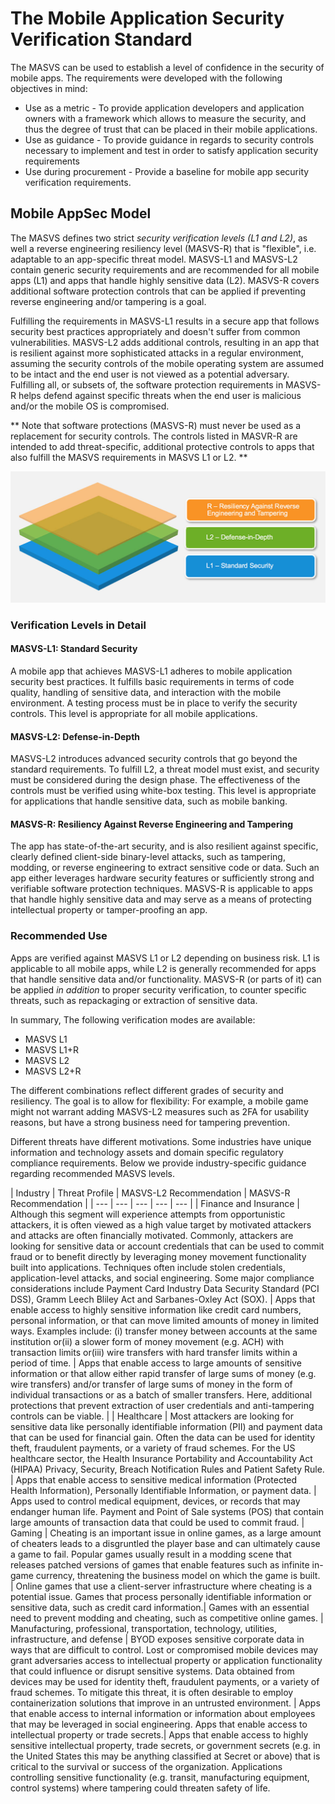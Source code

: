 # The Mobile Application Security Verification Standard

The MASVS can be used to establish a level of confidence in the security of mobile apps. The requirements were developed with the following objectives in mind:

* Use as a metric - To provide application developers and application owners with a framework which allows to measure the security, and thus the degree of trust that can be placed in their mobile applications.
* Use as guidance - To provide guidance in regards to security controls necessary to implement and test in order to satisfy application security requirements
* Use during procurement - Provide a baseline for mobile app security verification requirements.

## Mobile AppSec Model

The MASVS defines two strict *security verification levels (L1 and L2)*, as well a reverse engineering resiliency level (MASVS-R) that is "flexible", i.e. adaptable to an app-specific threat model. MASVS-L1 and MASVS-L2 contain generic security requirements and are recommended for all mobile apps (L1) and apps that handle highly sensitive data (L2). MASVS-R covers additional software protection controls that can be applied if preventing reverse engineering and/or tampering is a goal.

Fulfilling the requirements in MASVS-L1 results in a secure app that follows security best practices appropriately and doesn't suffer from common vulnerabilities. MASVS-L2 adds additional controls, resulting in an app that is resilient against more sophisticated attacks in a regular environment, assuming the security controls of the mobile operating system are assumed to be intact and the end user is not viewed as a potential adversary. Fulfilling all, or subsets of, the software protection requirements in MASVS-R helps defend against specific threats when the end user is malicious and/or the mobile OS is compromised.

** Note that software protections (MASVS-R) must never be used as a replacement for security controls. The controls listed in MASVR-R are intended to add threat-specific, additional protective controls to apps that also fulfill the MASVS requirements in MASVS L1 or L2. **

![Verification Levels](images/masvs-levels-new.jpg)

### Verification Levels in Detail

#### MASVS-L1: Standard Security

A mobile app that achieves MASVS-L1 adheres to mobile application security best practices. It fulfills basic requirements in terms of code quality, handling of sensitive data, and interaction with the mobile environment. A testing process must be in place to verify the security controls. This level is appropriate for all mobile applications.

#### MASVS-L2: Defense-in-Depth

MASVS-L2 introduces advanced security controls that go beyond the standard requirements. To fulfill L2, a threat model must exist, and security must be considered during the design phase. The effectiveness of the controls must be verified using white-box testing. This level is appropriate for applications that handle sensitive data, such as mobile banking.

#### MASVS-R: Resiliency Against Reverse Engineering and Tampering

The app has state-of-the-art security, and is also resilient against specific, clearly defined client-side binary-level attacks, such as tampering, modding, or reverse engineering to extract sensitive code or data. Such an app either leverages hardware security features or sufficiently strong and verifiable software protection techniques. MASVS-R is applicable to apps that handle highly sensitive data and may serve as a means of protecting intellectual property or tamper-proofing an app.

### Recommended Use

Apps are verified against MASVS L1 or L2 depending on business risk. L1 is applicable to all mobile apps, while L2 is generally recommended for apps that handle sensitive data and/or functionality. MASVS-R (or parts of it) can be applied *in addition* to proper security verification, to counter specific threats, such as repackaging or extraction of sensitive data.

In summary, The following verification modes are available:

- MASVS L1
- MASVS L1+R
- MASVS L2
- MASVS L2+R

The different combinations reflect different grades of security and resiliency. The goal is to allow for flexibility: For example, a mobile game might not warrant adding MASVS-L2 measures such as 2FA for usability reasons, but have a strong business need for tampering prevention.

Different threats have different motivations. Some industries have unique information and technology assets and domain specific regulatory compliance requirements. Below we provide industry-specific guidance regarding recommended MASVS levels.

| Industry | Threat Profile | MASVS-L2 Recommendation | MASVS-R Recommendation |
| --- | --- | --- | --- | --- |
| Finance and Insurance | Although this segment will experience attempts from opportunistic attackers, it is often viewed as a high value target by motivated attackers and attacks are often financially motivated. Commonly, attackers are looking for sensitive data or account credentials that can be used to commit fraud or to benefit directly by leveraging money movement functionality built into applications. Techniques often include stolen credentials, application-level attacks, and social engineering. Some major compliance considerations include Payment Card Industry Data Security Standard (PCI DSS), Gramm Leech Bliley Act and Sarbanes-Oxley Act (SOX). | Apps that enable access to highly sensitive information like credit card numbers, personal information, or that can move limited amounts of money in limited ways. Examples include: (i) transfer money between accounts at the same institution or(ii) a slower form of money movement (e.g. ACH) with transaction limits or(iii) wire transfers with hard transfer limits within a period of time. | Apps that enable access to large amounts of sensitive information or that allow either rapid transfer of large sums of money (e.g. wire transfers) and/or transfer of large sums of money in the form of individual transactions or as a batch of smaller transfers. Here, additional protections that prevent extraction of user credentials and anti-tampering controls can be viable.  |
| Healthcare | Most attackers are looking for sensitive data like personally identifiable information (PII) and payment data that can be used for financial gain. Often the data can be used for identity theft, fraudulent payments, or a variety of fraud schemes. For the US healthcare sector, the Health Insurance Portability and Accountability Act (HIPAA) Privacy, Security, Breach Notification Rules and Patient Safety Rule. | Apps that enable access to sensitive medical information (Protected Health Information), Personally Identifiable Information, or payment data. | Apps used to control medical equipment, devices, or records that may endanger human life. Payment and Point of Sale systems (POS) that contain large amounts of transaction data that could be used to commit fraud.
| Gaming | Cheating is an important issue in online games, as a large amount of cheaters leads to a disgruntled the player base and can ultimately cause a game to fail. Popular games usually result in a modding scene that releases patched versions of games that enable features such as infinite in-game currency, threatening the business model on which the game is built. | Online games that use a client-server infrastructure where cheating is a potential issue. Games that process personally identifiable information or sensitive data, such as credit card information.| Games with an essential need to prevent modding and cheating, such as competitive online games.
| Manufacturing, professional, transportation, technology, utilities, infrastructure, and defense | BYOD exposes sensitive corporate data in ways that are difficult to control. Lost or compromised mobile devices may grant adversaries access to intellectual property or application functionality that could influence or disrupt sensitive systems. Data obtained from devices may be used for identity theft, fraudulent payments, or a variety of fraud schemes. To mitigate this threat, it is often desirable to employ containerization solutions that improve in an untrusted environment. | Apps that enable access to internal information or information about employees that may be leveraged in social engineering. Apps that enable access to intellectual property or trade secrets.| Apps that enable access to highly sensitive intellectual property, trade secrets, or government secrets (e.g. in the United States this may be anything classified at Secret or above) that is critical to the survival or success of the organization. Applications controlling sensitive functionality (e.g. transit, manufacturing equipment, control systems) where tampering could threaten safety of life.
